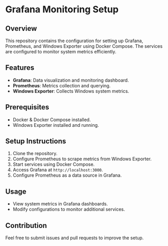 # Grafana Monitoring Setup

## Overview
This repository contains the configuration for setting up Grafana, Prometheus, and Windows Exporter using Docker Compose. The services are configured to monitor system metrics efficiently.

## Features
- **Grafana**: Data visualization and monitoring dashboard.
- **Prometheus**: Metrics collection and querying.
- **Windows Exporter**: Collects Windows system metrics.

## Prerequisites
- Docker & Docker Compose installed.
- Windows Exporter installed and running.

## Setup Instructions
1. Clone the repository.
2. Configure Prometheus to scrape metrics from Windows Exporter.
3. Start services using Docker Compose.
4. Access Grafana at `http://localhost:3000`.
5. Configure Prometheus as a data source in Grafana.

## Usage
- View system metrics in Grafana dashboards.
- Modify configurations to monitor additional services.

## Contribution
Feel free to submit issues and pull requests to improve the setup.

